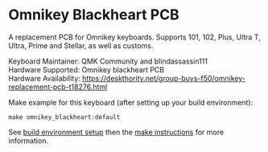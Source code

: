 Omnikey Blackheart PCB
===

A replacement PCB for Omnikey keyboards. Supports 101, 102, Plus, Ultra T, Ultra, Prime and Stellar, as well as customs.

Keyboard Maintainer: QMK Community and blindassassin111  
Hardware Supported: Omnikey blackheart PCB  
Hardware Availability: https://deskthority.net/group-buys-f50/omnikey-replacement-pcb-t18276.html

Make example for this keyboard (after setting up your build environment):

    make omnikey_blackheart:default

See [build environment setup](https://docs.qmk.fm/build_environment_setup.html) then the [make instructions](https://docs.qmk.fm/make_instructions.html) for more information.
